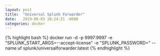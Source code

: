```yaml
---
layout: post
title:  "Universal Splunk Forwarder"
date:   2019-06-03 20:24:21 -0600
categories: docker
---
```

{% highlight bash %}
docker run -d -p 9997:9997 -e "SPLUNK_START_ARGS=--accept-license" -e "SPLUNK_PASSWORD=<password>" --name uf splunk/universalforwarder:latest
{% endhighlight %}

